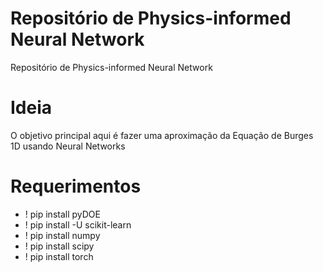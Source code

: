 # Repositório de Physics-informed Neural Network 
Repositório de Physics-informed Neural Network 

# Ideia 

O objetivo principal aqui é fazer uma aproximação da Equação de Burges 1D usando Neural Networks

# Requerimentos

- ! pip install pyDOE 
- ! pip install -U scikit-learn
- ! pip install numpy
- ! pip install scipy
- ! pip install torch
